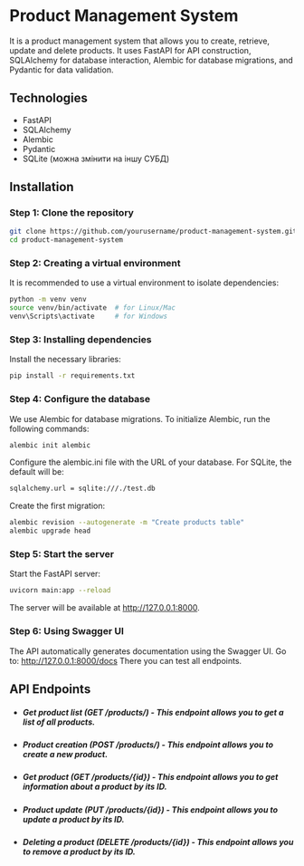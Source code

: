 # Product Management System

It is a product management system that allows you to create, retrieve, update and delete products. It uses FastAPI for API construction, SQLAlchemy for database interaction, Alembic for database migrations, and Pydantic for data validation.

## Technologies

- FastAPI
- SQLAlchemy
- Alembic
- Pydantic
- SQLite (можна змінити на іншу СУБД)

## Installation

### Step 1: Clone the repository

```bash
git clone https://github.com/yourusername/product-management-system.git
cd product-management-system
```

### Step 2: Creating a virtual environment

It is recommended to use a virtual environment to isolate dependencies:

```bash
python -m venv venv
source venv/bin/activate  # for Linux/Mac
venv\Scripts\activate     # for Windows
```

### Step 3: Installing dependencies

Install the necessary libraries:

```bash
pip install -r requirements.txt
```

### Step 4: Configure the database

We use Alembic for database migrations. To initialize Alembic, run the following commands:

```bash
alembic init alembic
```

Configure the alembic.ini file with the URL of your database. For SQLite, the default will be:

```bash
sqlalchemy.url = sqlite:///./test.db
```

Create the first migration:

```bash
alembic revision --autogenerate -m "Create products table"
alembic upgrade head
```

### Step 5: Start the server

Start the FastAPI server:

```bash
uvicorn main:app --reload
```
The server will be available at http://127.0.0.1:8000.

### Step 6: Using Swagger UI
The API automatically generates documentation using the Swagger UI. Go to: http://127.0.0.1:8000/docs There you can test all endpoints.

## API Endpoints

- ##### Get product list (GET /products/) - This endpoint allows you to get a list of all products.
- ##### Product creation (POST /products/) - This endpoint allows you to create a new product.
- ##### Get product (GET /products/{id}) - This endpoint allows you to get information about a product by its ID.
- ##### Product update (PUT /products/{id}) - This endpoint allows you to update a product by its ID.
- ##### Deleting a product (DELETE /products/{id}) - This endpoint allows you to remove a product by its ID.

